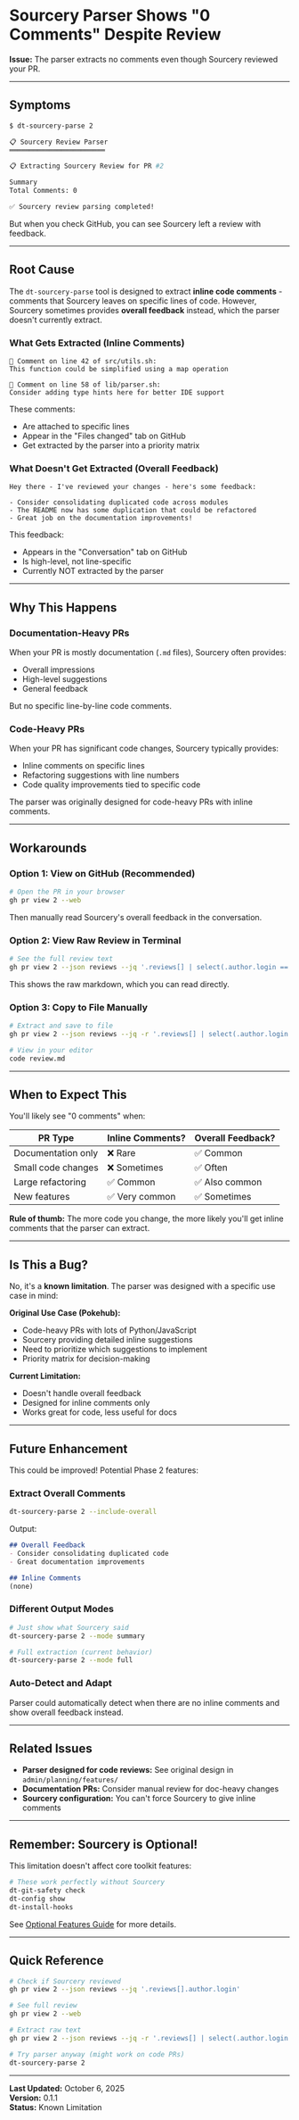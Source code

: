 # Sourcery Parser Shows "0 Comments" Despite Review

**Issue:** The parser extracts no comments even though Sourcery reviewed your PR.

---

## Symptoms

```bash
$ dt-sourcery-parse 2

📋 Sourcery Review Parser
════════════════════════

📋 Extracting Sourcery Review for PR #2

Summary
Total Comments: 0

✅ Sourcery review parsing completed!
```

But when you check GitHub, you can see Sourcery left a review with feedback.

---

## Root Cause

The `dt-sourcery-parse` tool is designed to extract **inline code comments** - comments that Sourcery leaves on specific lines of code. However, Sourcery sometimes provides **overall feedback** instead, which the parser doesn't currently extract.

### What Gets Extracted (Inline Comments)

```
📝 Comment on line 42 of src/utils.sh:
This function could be simplified using a map operation

📝 Comment on line 58 of lib/parser.sh:
Consider adding type hints here for better IDE support
```

These comments:
- Are attached to specific lines
- Appear in the "Files changed" tab on GitHub
- Get extracted by the parser into a priority matrix

### What Doesn't Get Extracted (Overall Feedback)

```
Hey there - I've reviewed your changes - here's some feedback:

- Consider consolidating duplicated code across modules
- The README now has some duplication that could be refactored
- Great job on the documentation improvements!
```

This feedback:
- Appears in the "Conversation" tab on GitHub
- Is high-level, not line-specific
- Currently NOT extracted by the parser

---

## Why This Happens

### Documentation-Heavy PRs
When your PR is mostly documentation (`.md` files), Sourcery often provides:
- Overall impressions
- High-level suggestions
- General feedback

But no specific line-by-line code comments.

### Code-Heavy PRs
When your PR has significant code changes, Sourcery typically provides:
- Inline comments on specific lines
- Refactoring suggestions with line numbers
- Code quality improvements tied to specific code

The parser was originally designed for code-heavy PRs with inline comments.

---

## Workarounds

### Option 1: View on GitHub (Recommended)

```bash
# Open the PR in your browser
gh pr view 2 --web
```

Then manually read Sourcery's overall feedback in the conversation.

### Option 2: View Raw Review in Terminal

```bash
# See the full review text
gh pr view 2 --json reviews --jq '.reviews[] | select(.author.login == "sourcery-ai") | .body'
```

This shows the raw markdown, which you can read directly.

### Option 3: Copy to File Manually

```bash
# Extract and save to file
gh pr view 2 --json reviews --jq -r '.reviews[] | select(.author.login == "sourcery-ai") | .body' > review.md

# View in your editor
code review.md
```

---

## When to Expect This

You'll likely see "0 comments" when:

| PR Type | Inline Comments? | Overall Feedback? |
|---------|------------------|-------------------|
| Documentation only | ❌ Rare | ✅ Common |
| Small code changes | ❌ Sometimes | ✅ Often |
| Large refactoring | ✅ Common | ✅ Also common |
| New features | ✅ Very common | ✅ Sometimes |

**Rule of thumb:** The more code you change, the more likely you'll get inline comments that the parser can extract.

---

## Is This a Bug?

No, it's a **known limitation**. The parser was designed with a specific use case in mind:

**Original Use Case (Pokehub):**
- Code-heavy PRs with lots of Python/JavaScript
- Sourcery providing detailed inline suggestions
- Need to prioritize which suggestions to implement
- Priority matrix for decision-making

**Current Limitation:**
- Doesn't handle overall feedback
- Designed for inline comments only
- Works great for code, less useful for docs

---

## Future Enhancement

This could be improved! Potential Phase 2 features:

### Extract Overall Comments
```bash
dt-sourcery-parse 2 --include-overall
```

Output:
```markdown
## Overall Feedback
- Consider consolidating duplicated code
- Great documentation improvements

## Inline Comments
(none)
```

### Different Output Modes
```bash
# Just show what Sourcery said
dt-sourcery-parse 2 --mode summary

# Full extraction (current behavior)
dt-sourcery-parse 2 --mode full
```

### Auto-Detect and Adapt
Parser could automatically detect when there are no inline comments and show overall feedback instead.

---

## Related Issues

- **Parser designed for code reviews:** See original design in `admin/planning/features/`
- **Documentation PRs:** Consider manual review for doc-heavy changes
- **Sourcery configuration:** You can't force Sourcery to give inline comments

---

## Remember: Sourcery is Optional!

This limitation doesn't affect core toolkit features:

```bash
# These work perfectly without Sourcery
dt-git-safety check
dt-config show
dt-install-hooks
```

See [Optional Features Guide](../OPTIONAL-FEATURES.md) for more details.

---

## Quick Reference

```bash
# Check if Sourcery reviewed
gh pr view 2 --json reviews --jq '.reviews[].author.login'

# See full review
gh pr view 2 --web

# Extract raw text
gh pr view 2 --json reviews --jq -r '.reviews[] | select(.author.login == "sourcery-ai") | .body'

# Try parser anyway (might work on code PRs)
dt-sourcery-parse 2
```

---

**Last Updated:** October 6, 2025  
**Version:** 0.1.1  
**Status:** Known Limitation
